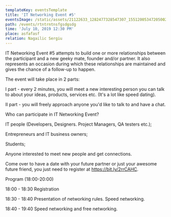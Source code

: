 ```yaml
---
templateKey: eventsTemplate
title: 'IT Networking Event #5'
eventsImage: /static/assets/21122633_1282477328547307_1551200534720500277_o.jpg
path: /events/rtntrntnsfgsdgsdg
time: 'July 10, 2019 12:30 PM'
place: asfafasf
relation: Nagailic Sergiu
---
```



IT Networking Event #5 attempts to build one or more relationships between the participant and a new geeky mate, founder and/or partner. It also represents an occasion during which these relationships are maintained and gives the chance of a follow-up to happen.





The event will take place in 2 parts:





I part - every 2 minutes, you will meet a new interesting person you can talk to about your ideas, products, services etc. (It's a lot like speed dating). 



II part - you will freely approach anyone you'd like to talk to and have a chat.





Who can participate in IT Networking Event?





IT people (Developers, Designers. Project Managers, QA testers etc.);

Entrepreneurs and IT business owners;

Students;

Anyone interested to meet new people and get connections.

Come over to have a date with your future partner or just your awesome future friend, you just need to register at https://bit.ly/2rrCAHC.





Program (18:00-20:00)



18:00 - 18:30 Registration

18:30 - 18:40 Presentation of networking rules. Speed networking.

18:40 - 19:40 Speed networking and free networking.
